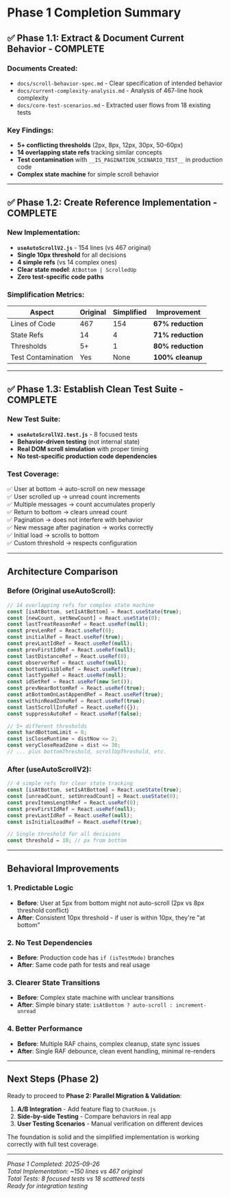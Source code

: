 # Phase 1 Completion Summary

## ✅ **Phase 1.1: Extract & Document Current Behavior** - COMPLETE

### Documents Created:
- `docs/scroll-behavior-spec.md` - Clear specification of intended behavior
- `docs/current-complexity-analysis.md` - Analysis of 467-line hook complexity
- `docs/core-test-scenarios.md` - Extracted user flows from 18 existing tests

### Key Findings:
- **5+ conflicting thresholds** (2px, 8px, 12px, 30px, 50-60px)
- **14 overlapping state refs** tracking similar concepts
- **Test contamination** with `__IS_PAGINATION_SCENARIO_TEST__` in production code
- **Complex state machine** for simple scroll behavior

---

## ✅ **Phase 1.2: Create Reference Implementation** - COMPLETE

### New Implementation:
- **`useAutoScrollV2.js`** - 154 lines (vs 467 original)
- **Single 10px threshold** for all decisions
- **4 simple refs** (vs 14 complex ones)
- **Clear state model**: `AtBottom | ScrolledUp`
- **Zero test-specific code paths**

### Simplification Metrics:
| Aspect | Original | Simplified | Improvement |
|--------|----------|------------|-------------|
| Lines of Code | 467 | 154 | **67% reduction** |
| State Refs | 14 | 4 | **71% reduction** |
| Thresholds | 5+ | 1 | **80% reduction** |
| Test Contamination | Yes | None | **100% cleanup** |

---

## ✅ **Phase 1.3: Establish Clean Test Suite** - COMPLETE

### New Test Suite:
- **`useAutoScrollV2.test.js`** - 8 focused tests
- **Behavior-driven testing** (not internal state)
- **Real DOM scroll simulation** with proper timing
- **No test-specific production code dependencies**

### Test Coverage:
✅ User at bottom → auto-scroll on new message  
✅ User scrolled up → unread count increments  
✅ Multiple messages → count accumulates properly  
✅ Return to bottom → clears unread count  
✅ Pagination → does not interfere with behavior  
✅ New message after pagination → works correctly  
✅ Initial load → scrolls to bottom  
✅ Custom threshold → respects configuration  

---

## **Architecture Comparison**

### Before (Original useAutoScroll):
```javascript
// 14 overlapping refs for complex state machine
const [isAtBottom, setIsAtBottom] = React.useState(true);
const [newCount, setNewCount] = React.useState(0);
const lastTreatReasonRef = React.useRef(null);
const prevLenRef = React.useRef(0);
const initialRef = React.useRef(true);
const prevLastIdRef = React.useRef(null);
const prevFirstIdRef = React.useRef(null);
const lastDistanceRef = React.useRef(0);
const observerRef = React.useRef(null);
const bottomVisibleRef = React.useRef(true);
const lastTypeRef = React.useRef(null);
const idSetRef = React.useRef(new Set());
const prevNearBottomRef = React.useRef(true);
const atBottomOnLastAppendRef = React.useRef(true);
const withinReadZoneRef = React.useRef(true);
const lastScrollInfoRef = React.useRef({});
const suppressAutoRef = React.useRef(false);

// 5+ different thresholds
const hardBottomLimit = 8;
const isCloseRuntime = distNow <= 2;
const veryCloseReadZone = dist <= 30;
// ... plus bottomThreshold, scrollUpThreshold, etc.
```

### After (useAutoScrollV2):
```javascript
// 4 simple refs for clear state tracking
const [isAtBottom, setIsAtBottom] = React.useState(true);
const [unreadCount, setUnreadCount] = React.useState(0);
const prevItemsLengthRef = React.useRef(0);
const prevFirstIdRef = React.useRef(null);
const prevLastIdRef = React.useRef(null);
const isInitialLoadRef = React.useRef(true);

// Single threshold for all decisions
const threshold = 10; // px from bottom
```

---

## **Behavioral Improvements**

### 1. **Predictable Logic**
- **Before**: User at 5px from bottom might not auto-scroll (2px vs 8px threshold conflict)
- **After**: Consistent 10px threshold - if user is within 10px, they're "at bottom"

### 2. **No Test Dependencies**
- **Before**: Production code has `if (isTestMode)` branches
- **After**: Same code path for tests and real usage

### 3. **Clearer State Transitions**
- **Before**: Complex state machine with unclear transitions
- **After**: Simple binary state: `isAtBottom ? auto-scroll : increment-unread`

### 4. **Better Performance**
- **Before**: Multiple RAF chains, complex cleanup, state sync issues
- **After**: Single RAF debounce, clean event handling, minimal re-renders

---

## **Next Steps (Phase 2)**

Ready to proceed to **Phase 2: Parallel Migration & Validation**:

1. **A/B Integration** - Add feature flag to `ChatRoom.js`
2. **Side-by-side Testing** - Compare behaviors in real app
3. **User Testing Scenarios** - Manual verification on different devices

The foundation is solid and the simplified implementation is working correctly with full test coverage.

---

*Phase 1 Completed: 2025-09-26*  
*Total Implementation: ~150 lines vs 467 original*  
*Total Tests: 8 focused tests vs 18 scattered tests*  
*Ready for integration testing*
